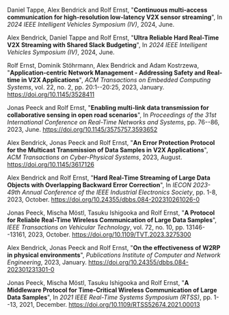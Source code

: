 Daniel Tappe, Alex Bendrick and Rolf Ernst, "**Continuous multi-access communication for high-resolution low-latency V2X sensor streaming**",  In *2024 IEEE Intelligent Vehicles Symposium (IV)*, 2024, June. 

Alex Bendrick, Daniel Tappe and Rolf Ernst, "**Ultra Reliable Hard Real-Time V2X Streaming with Shared Slack Budgeting**",  In *2024 IEEE Intelligent Vehicles Symposium (IV)*, 2024, June. 

Rolf Ernst, Dominik Stöhrmann, Alex Bendrick and Adam Kostrzewa, "**Application-centric Network Management - Addressing Safety and Real-time in V2X Applications**", *ACM Transactions on Embedded Computing Systems*, vol. 22, no. 2, pp. 20:1--20:25, 2023, January. <https://doi.org/10.1145/3528411>

Jonas Peeck and Rolf Ernst, "**Enabling multi-link data transmission for collaborative sensing in open road scenarios**",  In *Proceedings of the 31st International Conference on Real-Time Networks and Systems*, pp. 76--86, 2023, June. <https://doi.org/10.1145/3575757.3593652>

Alex Bendrick, Jonas Peeck and Rolf Ernst, "**An Error Protection Protocol for the Multicast Transmission of Data Samples in V2X Applications**", *ACM Transactions on Cyber-Physical Systems*, 2023, August. <https://doi.org/10.1145/3617126>

Alex Bendrick and Rolf Ernst, "**Hard Real-Time Streaming of Large Data Objects with Overlapping Backward Error Correction**",  In *IECON 2023-49th Annual Conference of the IEEE Industrial Electronics Society*, pp. 1-8, 2023, October. <https://doi.org/10.24355/dbbs.084-202310261026-0>

Jonas Peeck, Mischa Möstl, Tasuku Ishigooka and Rolf Ernst, "**A Protocol for Reliable Real-Time Wireless Communication of Large Data Samples**", *IEEE Transactions on Vehicular Technology*, vol. 72, no. 10, pp. 13146--13161, 2023, October. <https://doi.org/10.1109/TVT.2023.3275300>

Alex Bendrick, Jonas Peeck and Rolf Ernst, "**On the effectiveness of W2RP in physical environments**", *Publications Institute of Computer and Network Engineering*, 2023, January. <https://doi.org/10.24355/dbbs.084-202301231301-0>

Jonas Peeck, Mischa Möstl, Tasuku Ishigooka and Rolf Ernst, "**A Middleware Protocol for Time-Critical Wireless Communication of Large Data Samples**",  In *2021 IEEE Real-Time Systems Symposium (RTSS)*, pp. 1--13, 2021, December. <https://doi.org/10.1109/RTSS52674.2021.00013>

